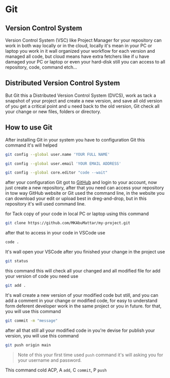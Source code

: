# Git

## Version Control System
Version Control System (VSC) like Project Manager for your repository can work in both way locally or in the cloud, locally it's mean in your PC or laptop you work in it wall organized your workflow for each version and managed all code, but cloud means have extra fetchers like if u have damaged your PC or laptop or even your hard-disk still you can access to all repository, code, command etch…

## Distributed Version Control System
But Git this a Distributed Version Control System (DVCS), work as tack a snapshot of your project and create a new version, and save all old version of you get a critical point and u need back to the old version, Git check all your change or new files, folders or directory.

## How to use Git
After installing Git in your system you have to configuration Git this command it's will helped

```bash
git config --global user.name 'YOUR FULL NAME'
```

```bash
git config --global user.email 'YOUR EMAIL ADDRESS'
```

```bash
git config --global core.editor "code --wait"
```

after your configuration Git got to [GitHub](https://www.github.com) and login to your account, now just create a new repository, after that you need can access your repository in tow way GitHub website or Git used the command line, in the website you can download your edit or upload best in dreg-and-drop, but in this repository it's will used command line.

for Tack copy of your code in local PC or laptop using this command

```bash
git clone https://github.com/MKAbuMattar/my-project.git
```

after that to access in your code in VSCode use

```bash
code .
```

It's wall open your VSCode after you finished your change in the project use
 
```bash
git status
```

this command this will check all your changed and all modified file for add your version of code you need use

```bash
git add .
```

It's wall create a new version of your modified code but still, and you can add a comment in your change or modified code, for easy to understand form deferent developer work in the same project or you in future. for that, you will use this command

```bash
git commit -m "message"
```

after all that still all your modified code in you're devise for publish your version, you will use this command

```bash
git push origin main 
```

> Note of this your first time used `push` command it's will asking you for your username and password.

This command cold ACP, A `add`, C `commit`, P `push`